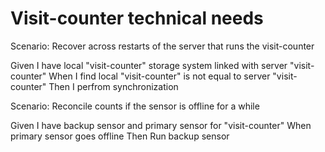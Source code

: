 # Visit-counter technical needs

Scenario: Recover across restarts of the server
that runs the visit-counter

  Given I have local "visit-counter" storage system linked
  with server "visit-counter"
  When I find local "visit-counter" is not equal to
  server "visit-counter"
  Then I perfrom synchronization

Scenario: Reconcile counts if the sensor is offline for a while

  Given I have backup sensor and primary sensor for "visit-counter"
  When primary sensor goes offline
  Then Run backup sensor
